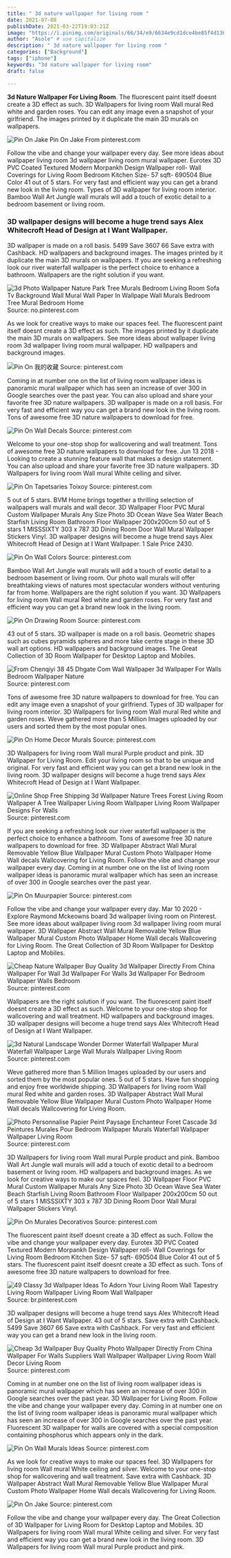 ```yaml
---
title: " 3d nature wallpaper for living room "
date: 2021-07-08
publishDate: 2021-03-22T19:03:21Z
image: "https://i.pinimg.com/originals/66/34/e9/6634e9cd1dce4be85f4d1366bcd0de90.jpg"
author: "Asole" # use capitalize
description: " 3d nature wallpaper for living room "
categories: ["Background"]
tags: ["iphone"]
keywords: "3d nature wallpaper for living room"
draft: false

---
```



**3d Nature Wallpaper For Living Room**. The fluorescent paint itself doesnt create a 3D effect as such. 3D Wallpapers for living room Wall mural Red white and garden roses. You can edit any image even a snapshot of your girlfriend. The images printed by it duplicate the main 3D murals on wallpapers.

![Pin On Jake](https://i.pinimg.com/originals/66/34/e9/6634e9cd1dce4be85f4d1366bcd0de90.jpg "Pin On Jake")
Pin On Jake From pinterest.com


Follow the vibe and change your wallpaper every day. See more ideas about wallpaper living room 3d wallpaper living room mural wallpaper. Eurotex 3D PVC Coated Textured Modern Morpankh Design Wallpaper roll- Wall Coverings for Living Room Bedroom Kitchen Size- 57 sqft- 690504 Blue Color 41 out of 5 stars. For very fast and efficient way you can get a brand new look in the living room. Types of 3D wallpaper for living room interior. Bamboo Wall Art Jungle wall murals will add a touch of exotic detail to a bedroom basement or living room.

### 3D wallpaper designs will become a huge trend says Alex Whitecroft Head of Design at I Want Wallpaper.

3D wallpaper is made on a roll basis. 5499 Save 3607 66 Save extra with Cashback. HD wallpapers and background images. The images printed by it duplicate the main 3D murals on wallpapers. If you are seeking a refreshing look our river waterfall wallpaper is the perfect choice to enhance a bathroom. Wallpapers are the right solution if you want.


![3d Photo Wallpaper Nature Park Tree Murals Bedroom Living Room Sofa Tv Background Wall Mural Wall Paper In Wallpape Wall Murals Bedroom Tree Mural Bedroom Home](https://i.pinimg.com/originals/04/77/23/047723691afed31de1d212875dfab05c.jpg "3d Photo Wallpaper Nature Park Tree Murals Bedroom Living Room Sofa Tv Background Wall Mural Wall Paper In Wallpape Wall Murals Bedroom Tree Mural Bedroom Home")
Source: no.pinterest.com

As we look for creative ways to make our spaces feel. The fluorescent paint itself doesnt create a 3D effect as such. The images printed by it duplicate the main 3D murals on wallpapers. See more ideas about wallpaper living room 3d wallpaper living room mural wallpaper. HD wallpapers and background images.

![Pin On 我的收藏](https://i.pinimg.com/originals/d5/0a/8d/d50a8dc66e973585ac7c605019c468fe.jpg "Pin On 我的收藏")
Source: pinterest.com

Coming in at number one on the list of living room wallpaper ideas is panoramic mural wallpaper which has seen an increase of over 300 in Google searches over the past year. You can also upload and share your favorite free 3D nature wallpapers. 3D wallpaper is made on a roll basis. For very fast and efficient way you can get a brand new look in the living room. Tons of awesome free 3D nature wallpapers to download for free.

![Pin On Wall Decals](https://i.pinimg.com/564x/32/2d/74/322d7487cc0adbdb4c1d97928cbba0e9.jpg "Pin On Wall Decals")
Source: pinterest.com

Welcome to your one-stop shop for wallcovering and wall treatment. Tons of awesome free 3D nature wallpapers to download for free. Jun 13 2018 - Looking to create a stunning feature wall that makes a design statement. You can also upload and share your favorite free 3D nature wallpapers. 3D Wallpapers for living room Wall mural White ceiling and silver.

![Pin On Tapetsaries Toixoy](https://i.pinimg.com/originals/67/d0/38/67d03870634cdc32bd9fafffaf49e6a1.jpg "Pin On Tapetsaries Toixoy")
Source: pinterest.com

5 out of 5 stars. BVM Home brings together a thrilling selection of wallpapers wall murals and wall decor. 3D Wallpaper Floor PVC Mural Custom Wallpaper Murals Any Size Photo 3D Ocean Wave Sea Water Beach Starfish Living Room Bathroom Floor Wallpaper 200x200cm 50 out of 5 stars 1 MISSSIXTY 303 x 787 3D Dining Room Door Wall Mural Wallpaper Stickers Vinyl. 3D wallpaper designs will become a huge trend says Alex Whitecroft Head of Design at I Want Wallpaper. 1 Sale Price 2430.

![Pin On Wall Colors](https://i.pinimg.com/originals/9a/7c/2a/9a7c2ad6d1c08c82dea4c9fd3a8eae96.jpg "Pin On Wall Colors")
Source: pinterest.com

Bamboo Wall Art Jungle wall murals will add a touch of exotic detail to a bedroom basement or living room. Our photo wall murals will offer breathtaking views of natures most spectacular wonders without venturing far from home. Wallpapers are the right solution if you want. 3D Wallpapers for living room Wall mural Red white and garden roses. For very fast and efficient way you can get a brand new look in the living room.

![Pin On Drawing Room](https://i.pinimg.com/originals/dd/de/39/ddde390f81f05c6b386871e2aad82138.jpg "Pin On Drawing Room")
Source: pinterest.com

43 out of 5 stars. 3D wallpaper is made on a roll basis. Geometric shapes such as cubes pyramids spheres and more take centre stage in these 3D wall art options. HD wallpapers and background images. The Great Collection of 3D Room Wallpaper for Desktop Laptop and Mobiles.

![From Chenqiyi 38 45 Dhgate Com Wall Wallpaper 3d Wallpaper For Walls Bedroom Wallpaper Nature](https://i.pinimg.com/originals/a6/90/3d/a6903d8d1fb703ce9ccd9cc2131b1364.jpg "From Chenqiyi 38 45 Dhgate Com Wall Wallpaper 3d Wallpaper For Walls Bedroom Wallpaper Nature")
Source: pinterest.com

Tons of awesome free 3D nature wallpapers to download for free. You can edit any image even a snapshot of your girlfriend. Types of 3D wallpaper for living room interior. 3D Wallpapers for living room Wall mural Red white and garden roses. Weve gathered more than 5 Million Images uploaded by our users and sorted them by the most popular ones.

![Pin On Home Decor Murals](https://i.pinimg.com/originals/48/76/2c/48762c2e3a8ce0f9c3ddf4fdcc98847c.jpg "Pin On Home Decor Murals")
Source: pinterest.com

3D Wallpapers for living room Wall mural Purple product and pink. 3D Wallpaper for Living Room. Edit your living room so that to be unique and original. For very fast and efficient way you can get a brand new look in the living room. 3D wallpaper designs will become a huge trend says Alex Whitecroft Head of Design at I Want Wallpaper.

![Online Shop Free Shipping 3d Wallpaper Nature Trees Forest Living Room Wallpaper A Tree Wallpaper Living Room Wallpaper Living Room Wallpaper Designs For Walls](https://i.pinimg.com/originals/4d/f1/64/4df1640bc67772d94c77abfd2cd40edd.jpg "Online Shop Free Shipping 3d Wallpaper Nature Trees Forest Living Room Wallpaper A Tree Wallpaper Living Room Wallpaper Living Room Wallpaper Designs For Walls")
Source: pinterest.com

If you are seeking a refreshing look our river waterfall wallpaper is the perfect choice to enhance a bathroom. Tons of awesome free 3D nature wallpapers to download for free. 3D Wallpaper Abstract Wall Mural Removable Yellow Blue Wallpaper Mural Custom Photo Wallpaper Home Wall decals Wallcovering for Living Room. Follow the vibe and change your wallpaper every day. Coming in at number one on the list of living room wallpaper ideas is panoramic mural wallpaper which has seen an increase of over 300 in Google searches over the past year.

![Pin On Muurpapier](https://i.pinimg.com/originals/ea/3a/02/ea3a029dd705d038133709d02f44e553.jpg "Pin On Muurpapier")
Source: pinterest.com

Follow the vibe and change your wallpaper every day. Mar 10 2020 - Explore Raymond Mckeowns board 3d wallpaper living room on Pinterest. See more ideas about wallpaper living room 3d wallpaper living room mural wallpaper. 3D Wallpaper Abstract Wall Mural Removable Yellow Blue Wallpaper Mural Custom Photo Wallpaper Home Wall decals Wallcovering for Living Room. The Great Collection of 3D Room Wallpaper for Desktop Laptop and Mobiles.

![Cheap Nature Wallpaper Buy Quality 3d Wallpaper Directly From China Wallpaper For Wall 3d Wallpaper For Walls 3d Wallpaper For Bedroom Wallpaper Walls Bedroom](https://i.pinimg.com/originals/d6/7b/e5/d67be55fb3156117e976d7e597b624d7.jpg "Cheap Nature Wallpaper Buy Quality 3d Wallpaper Directly From China Wallpaper For Wall 3d Wallpaper For Walls 3d Wallpaper For Bedroom Wallpaper Walls Bedroom")
Source: pinterest.com

Wallpapers are the right solution if you want. The fluorescent paint itself doesnt create a 3D effect as such. Welcome to your one-stop shop for wallcovering and wall treatment. HD wallpapers and background images. 3D wallpaper designs will become a huge trend says Alex Whitecroft Head of Design at I Want Wallpaper.

![3d Natural Landscape Wonder Dormer Waterfall Wallpaper Mural Waterfall Wallpaper Large Wall Murals Wallpaper Living Room](https://i.pinimg.com/564x/61/f8/27/61f827f5900260086ddd3e97b5e6f563.jpg "3d Natural Landscape Wonder Dormer Waterfall Wallpaper Mural Waterfall Wallpaper Large Wall Murals Wallpaper Living Room")
Source: pinterest.com

Weve gathered more than 5 Million Images uploaded by our users and sorted them by the most popular ones. 5 out of 5 stars. Have fun shopping and enjoy free worldwide shipping. 3D Wallpapers for living room Wall mural Red white and garden roses. 3D Wallpaper Abstract Wall Mural Removable Yellow Blue Wallpaper Mural Custom Photo Wallpaper Home Wall decals Wallcovering for Living Room.

![Photo Personnalise Papier Peint Paysage Enchanteur Foret Cascade 3d Peintures Murales Pour Bedroom Wallpaper Murals Waterfall Wallpaper Wallpaper Living Room](https://i.pinimg.com/736x/ec/23/a5/ec23a563b5ee8c3bf3828b6feab381a2.jpg "Photo Personnalise Papier Peint Paysage Enchanteur Foret Cascade 3d Peintures Murales Pour Bedroom Wallpaper Murals Waterfall Wallpaper Wallpaper Living Room")
Source: pinterest.com

3D Wallpapers for living room Wall mural Purple product and pink. Bamboo Wall Art Jungle wall murals will add a touch of exotic detail to a bedroom basement or living room. HD wallpapers and background images. As we look for creative ways to make our spaces feel. 3D Wallpaper Floor PVC Mural Custom Wallpaper Murals Any Size Photo 3D Ocean Wave Sea Water Beach Starfish Living Room Bathroom Floor Wallpaper 200x200cm 50 out of 5 stars 1 MISSSIXTY 303 x 787 3D Dining Room Door Wall Mural Wallpaper Stickers Vinyl.

![Pin On Murales Decorativos](https://i.pinimg.com/originals/b4/83/16/b48316bd562a89a0332d1144c6be6aeb.jpg "Pin On Murales Decorativos")
Source: pinterest.com

The fluorescent paint itself doesnt create a 3D effect as such. Follow the vibe and change your wallpaper every day. Eurotex 3D PVC Coated Textured Modern Morpankh Design Wallpaper roll- Wall Coverings for Living Room Bedroom Kitchen Size- 57 sqft- 690504 Blue Color 41 out of 5 stars. The fluorescent paint itself doesnt create a 3D effect as such. Tons of awesome free 3D nature wallpapers to download for free.

![49 Classy 3d Wallpaper Ideas To Adorn Your Living Room Wall Tapestry Living Room Wallpaper Living Room Wall Wallpaper](https://i.pinimg.com/originals/dd/97/f1/dd97f107357df13ec1682b8fa7f82236.jpg "49 Classy 3d Wallpaper Ideas To Adorn Your Living Room Wall Tapestry Living Room Wallpaper Living Room Wall Wallpaper")
Source: br.pinterest.com

3D wallpaper designs will become a huge trend says Alex Whitecroft Head of Design at I Want Wallpaper. 43 out of 5 stars. Save extra with Cashback. 5499 Save 3607 66 Save extra with Cashback. For very fast and efficient way you can get a brand new look in the living room.

![Cheap 3d Wallpaper Buy Quality Photo Wallpaper Directly From China Wallpaper For Walls Suppliers Wall Wallpaper Wallpaper Living Room Wall Decor Living Room](https://i.pinimg.com/originals/3f/af/73/3faf73ccc8d80e58ff55964356e7b1d3.jpg "Cheap 3d Wallpaper Buy Quality Photo Wallpaper Directly From China Wallpaper For Walls Suppliers Wall Wallpaper Wallpaper Living Room Wall Decor Living Room")
Source: pinterest.com

Coming in at number one on the list of living room wallpaper ideas is panoramic mural wallpaper which has seen an increase of over 300 in Google searches over the past year. 3D Wallpaper for Living Room. Follow the vibe and change your wallpaper every day. Coming in at number one on the list of living room wallpaper ideas is panoramic mural wallpaper which has seen an increase of over 300 in Google searches over the past year. Fluorescent 3D wallpaper for walls are covered with a special composition containing phosphorus which appears only in the dark.

![Pin On Wall Murals Ideas](https://i.pinimg.com/originals/04/1a/c7/041ac71d13e990dd76daa4a05a7541ca.jpg "Pin On Wall Murals Ideas")
Source: pinterest.com

As we look for creative ways to make our spaces feel. 3D Wallpapers for living room Wall mural White ceiling and silver. Welcome to your one-stop shop for wallcovering and wall treatment. Save extra with Cashback. 3D Wallpaper Abstract Wall Mural Removable Yellow Blue Wallpaper Mural Custom Photo Wallpaper Home Wall decals Wallcovering for Living Room.

![Pin On Jake](https://i.pinimg.com/originals/66/34/e9/6634e9cd1dce4be85f4d1366bcd0de90.jpg "Pin On Jake")
Source: pinterest.com

Follow the vibe and change your wallpaper every day. The Great Collection of 3D Wallpaper for Living Room for Desktop Laptop and Mobiles. 3D Wallpapers for living room Wall mural White ceiling and silver. For very fast and efficient way you can get a brand new look in the living room. 3D Wallpapers for living room Wall mural Purple product and pink.

